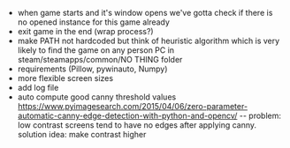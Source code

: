 - when game starts and it's window opens we've gotta check if there is no opened instance for this game already
- exit game in the end (wrap process?)
- make PATH not hardcoded but think of heuristic algorithm which is very likely to find the game on any person PC in steam/steamapps/common/NO THING folder
- requirements (Pillow,  pywinauto, Numpy)
- more flexible screen sizes
- add log file
- auto compute good canny threshold values https://www.pyimagesearch.com/2015/04/06/zero-parameter-automatic-canny-edge-detection-with-python-and-opencv/ 
-- problem: low contrast screens tend to have no edges after applying canny. solution idea: make contrast higher

